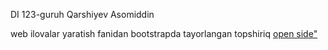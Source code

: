 DI 123-guruh Qarshiyev Asomiddin 
<p>web ilovalar yaratish fanidan bootstrapda tayorlangan topshiriq <a href=" https://asomiddin2024.github.io/web-amaly/">open side"</a></p>
